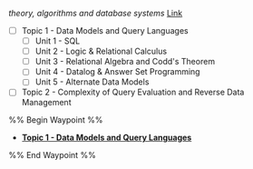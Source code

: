 _theory, algorithms and database systems_
[Link](https://northeastern-datalab.github.io/cs7240/sp24/calendar.html)

- [ ] Topic 1 - Data Models and Query Languages
	- [ ] Unit 1 - SQL
	- [ ] Unit 2 - Logic & Relational Calculus
	- [ ] Unit 3 - Relational Algebra and Codd's Theorem
	- [ ] Unit 4 - Datalog & Answer Set Programming
	- [ ] Unit 5 - Alternate Data Models
- [ ] Topic 2 - Complexity of Query Evaluation and Reverse Data Management

%% Begin Waypoint %%
- **[Topic 1 - Data Models and Query Languages](./Topic%201%20-%20Data%20Models%20and%20Query%20Languages/Topic%201%20-%20Data%20Models%20and%20Query%20Languages.md)**

%% End Waypoint %%
